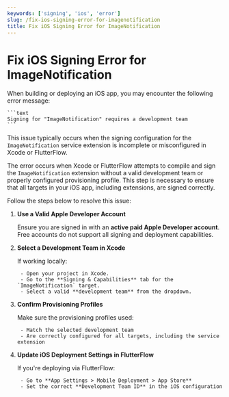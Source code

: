 ```yaml
---
keywords: ['signing', 'ios', 'error']
slug: /fix-ios-signing-error-for-imagenotification
title: Fix iOS Signing Error for ImageNotification
---
```


# Fix iOS Signing Error for ImageNotification

When building or deploying an iOS app, you may encounter the following error message:

    ```text
    Signing for "ImageNotification" requires a development team
    ```

This issue typically occurs when the signing configuration for the `ImageNotification` service extension is incomplete or misconfigured in Xcode or FlutterFlow.

The error occurs when Xcode or FlutterFlow attempts to compile and sign the `ImageNotification` extension without a valid development team or properly configured provisioning profile. This step is necessary to ensure that all targets in your iOS app, including extensions, are signed correctly.

Follow the steps below to resolve this issue:

1. **Use a Valid Apple Developer Account**

    Ensure you are signed in with an **active paid Apple Developer account**. Free accounts do not support all signing and deployment capabilities.

2. **Select a Development Team in Xcode**

    If working locally:

        - Open your project in Xcode.
        - Go to the **Signing & Capabilities** tab for the `ImageNotification` target.
        - Select a valid **development team** from the dropdown.

3. **Confirm Provisioning Profiles**

    Make sure the provisioning profiles used:

        - Match the selected development team
        - Are correctly configured for all targets, including the service extension

4. **Update iOS Deployment Settings in FlutterFlow**

    If you're deploying via FlutterFlow:

        - Go to **App Settings > Mobile Deployment > App Store**
        - Set the correct **Development Team ID** in the iOS configuration